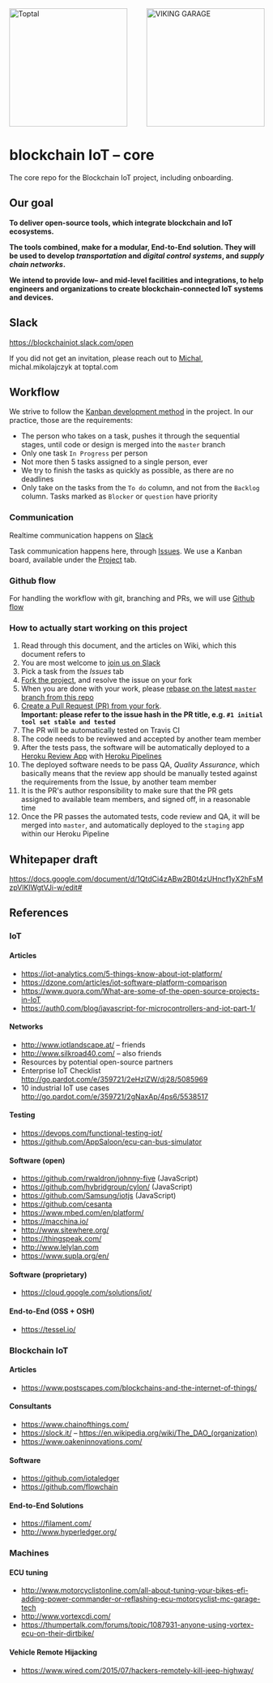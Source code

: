 <img src="https://secure.meetupstatic.com/photos/event/6/d/d/highres_445201757.jpeg" alt="Toptal" width="233" align="left" />
<img src="https://s3.amazonaws.com/poly-screenshots.angel.co/Project/56/593071/c73b67bbe540a18c37939706bbbe3992-thumb_jpg.jpg" alt="VIKING GARAGE" width="233" align="right" />
<br clear="both" />

# blockchain IoT – core
The core repo for the Blockchain IoT project, including onboarding.

## Our goal
**To deliver open-source tools, which integrate blockchain and IoT ecosystems.**

**The tools combined, make for a modular, End-to-End solution. They will be used to develop _transportation_ and _digital control systems_, and _supply chain networks_.**

**We intend to provide low– and mid-level facilities and integrations, to help engineers and organizations to create blockchain-connected IoT systems and devices.**

## Slack
https://blockchainiot.slack.com/open

If you did not get an invitation, please reach out to [Michal](https://github.com/michalmikolajczyk), michal.mikolajczyk at toptal.com

## Workflow
We strive to follow the [Kanban development method](https://en.wikipedia.org/wiki/Kanban_(development)) in the project. In our practice, those are the requirements:
* The person who takes on a task, pushes it through the sequential stages, until code or design is merged into the `master` branch
* Only one task `In Progress` per person
* Not more then 5 tasks assigned to a single person, ever
* We try to finish the tasks as quickly as possible, as there are no deadlines
* Only take on the tasks from the `To do` column, and not from the `Backlog` column. Tasks marked as `Blocker` or `question` have priority

### Communication
Realtime communication happens on [Slack](https://blockchainiot.slack.com/open)

Task communication happens here, through [Issues](https://github.com/blockchain-IoT/blockchain-IoT-core/issues). We use a Kanban board, available under the [Project](https://github.com/blockchain-IoT/blockchain-IoT-core/projects) tab.

### Github flow
For handling the workflow with git, branching and PRs, we will use [Github flow](https://guides.github.com/introduction/flow/)

### How to actually start working on this project
1. Read through this document, and the articles on Wiki, which this document refers to
2. You are most welcome to [join us on Slack](https://blockchainiot.slack.com/open)
3. Pick a task from the _Issues_ tab
4. [Fork the project](https://help.github.com/articles/working-with-forks/), and resolve the issue on your fork
5. When you are done with your work, please [rebase on the latest `master` branch from this repo](https://git-scm.com/book/en/v2/Git-Branching-Rebasing)
6. [Create a Pull Request (PR) from your fork](https://help.github.com/articles/creating-a-pull-request-from-a-fork/).<br /> **Important: please refer to the issue hash in the PR title, e.g. `#1 initial tool set stable and tested`**
7. The PR will be automatically tested on Travis CI
8. The code needs to be reviewed and accepted by another team member
9. After the tests pass, the software will be automatically deployed to a [Heroku Review App](https://devcenter.heroku.com/articles/github-integration-review-apps) with [Heroku Pipelines](https://devcenter.heroku.com/articles/pipelines)
10. The deployed software needs to be pass QA, _Quality Assurance_, which basically means that the review app should be manually tested against the requirements from the Issue, by another team member
11. It is the PR's author responsibility to make sure that the PR gets assigned to available team members, and signed off, in a reasonable time
12. Once the PR passes the automated tests, code review and QA, it will be merged into `master`, and automatically deployed to the `staging` app within our Heroku Pipeline

## Whitepaper draft
https://docs.google.com/document/d/1QtdCi4zABw2B0t4zUHncf1yX2hFsMzpVlKlWgtVJi-w/edit#

## References
### IoT
#### Articles
* https://iot-analytics.com/5-things-know-about-iot-platform/
* https://dzone.com/articles/iot-software-platform-comparison
* https://www.quora.com/What-are-some-of-the-open-source-projects-in-IoT
* https://auth0.com/blog/javascript-for-microcontrollers-and-iot-part-1/
#### Networks
* http://www.iotlandscape.at/ – friends
* http://www.silkroad40.com/ – also friends
* Resources by potential open-source partners
* Enterprise IoT Checklist http://go.pardot.com/e/359721/2eHzlZW/dj28/5085969
* 10 industrial IoT use cases http://go.pardot.com/e/359721/2gNaxAp/4ps6/5538517
#### Testing
* https://devops.com/functional-testing-iot/
* https://github.com/AppSaloon/ecu-can-bus-simulator
#### Software (open)
* https://github.com/rwaldron/johnny-five (JavaScript)
* https://github.com/hybridgroup/cylon/ (JavaScript)
* https://github.com/Samsung/iotjs (JavaScript)
* https://github.com/cesanta
* https://www.mbed.com/en/platform/
* https://macchina.io/
* http://www.sitewhere.org/
* https://thingspeak.com/
* http://www.lelylan.com
* https://www.supla.org/en/
#### Software (proprietary)
* https://cloud.google.com/solutions/iot/
#### End-to-End (OSS + OSH)
* https://tessel.io/
### Blockchain IoT
#### Articles
* https://www.postscapes.com/blockchains-and-the-internet-of-things/
#### Consultants
* https://www.chainofthings.com/
* https://slock.it/ – https://en.wikipedia.org/wiki/The_DAO_(organization)
* https://www.oakeninnovations.com/
#### Software
* https://github.com/iotaledger
* https://github.com/flowchain
#### End-to-End Solutions
* https://filament.com/
* http://www.hyperledger.org/
### Machines
#### ECU tuning
* http://www.motorcyclistonline.com/all-about-tuning-your-bikes-efi-adding-power-commander-or-reflashing-ecu-motorcyclist-mc-garage-tech
* http://www.vortexcdi.com/
* https://thumpertalk.com/forums/topic/1087931-anyone-using-vortex-ecu-on-their-dirtbike/
#### Vehicle Remote Hijacking
* https://www.wired.com/2015/07/hackers-remotely-kill-jeep-highway/
